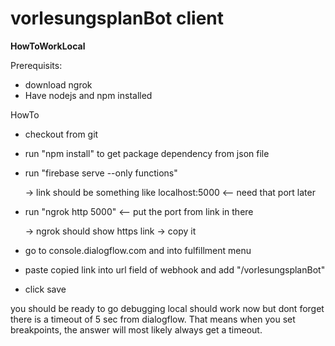 # vorlesungsplanBot client

**HowToWorkLocal**

Prerequisits: 
- download ngrok
- Have nodejs and npm installed

HowTo
- checkout from git
- run "npm install" to get package dependency from json file
- run "firebase serve --only functions"
    
    -> link should be something like localhost:5000 <-- need that port later
- run "ngrok http 5000" <-- put the port from link in there 
    
    -> ngrok should show https link -> copy it

- go to console.dialogflow.com and into fulfillment menu

- paste copied  link into url field of webhook and add "/vorlesungsplanBot"

- click save

you should be ready to go debugging local should work now but dont forget there is a timeout of 5 sec from dialogflow. That means when you set breakpoints, the answer will most likely always get a timeout.
